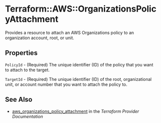 # Terraform::AWS::OrganizationsPolicyAttachment

Provides a resource to attach an AWS Organizations policy to an organization account, root, or unit.

## Properties

`PolicyId` - (Required) The unique identifier (ID) of the policy that you want to attach to the target.

`TargetId` - (Required) The unique identifier (ID) of the root, organizational unit, or account number that you want to attach the policy to.


## See Also

* [aws_organizations_policy_attachment](https://www.terraform.io/docs/providers/aws/r/organizations_policy_attachment.html) in the _Terraform Provider Documentation_